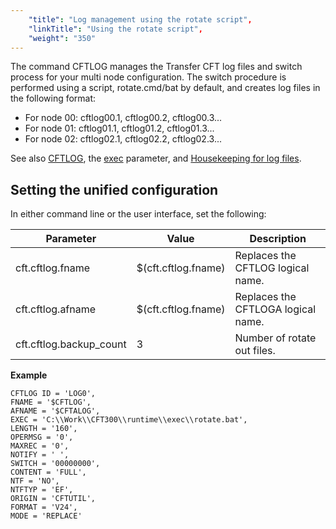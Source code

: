 ```yaml
---
    "title": "Log management using the rotate script",
    "linkTitle": "Using the rotate script",
    "weight": "350"
---
```

The command CFTLOG manages the Transfer CFT log files and switch process for your multi node configuration. The switch procedure is performed using a script, rotate.cmd/bat by default, and creates log files in the following format:

- For node 00: cftlog00.1, cftlog00.2, cftlog00.3...
- For node 01: cftlog01.1, cftlog01.2, cftlog01.3...
- For node 02: cftlog02.1, cftlog02.2, cftlog02.3...

See also [CFTLOG](../../../web_copilot_ui/conf_intro/cftlog), the [exec](../../../command_summary/parameter_intro/exec) parameter, and [Housekeeping for log files](../../../../admin_intro/admin_monitoring_intro/housekeeping_logs).

Setting the unified configuration
---------------------------------

In either command line or the user interface, set the following:


| Parameter  | Value  | Description  |
| --- | --- | --- |
| cft.cftlog.fname  | $(cft.cftlog.fname)  | Replaces the CFTLOG logical name.  |
| cft.cftlog.afname  | $(cft.cftlog.fname)  | Replaces the CFTLOGA logical name.  |
| cft.cftlog.backup_count  | 3  | Number of rotate out files.  |


****Example****

```
CFTLOG ID = 'LOG0',
FNAME = '$CFTLOG',
AFNAME = '$CFTALOG',
EXEC = 'C:\\Work\\CFT300\\runtime\\exec\\rotate.bat',
LENGTH = '160',
OPERMSG = '0',
MAXREC = '0',
NOTIFY = ' ',
SWITCH = '00000000',
CONTENT = 'FULL',
NTF = 'NO',
NTFTYP = 'EF',
ORIGIN = 'CFTUTIL',
FORMAT = 'V24',
MODE = 'REPLACE'
```
